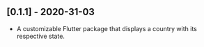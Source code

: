 ## [0.1.1] - 2020-31-03

* A customizable Flutter package that displays a country with its respective state.
